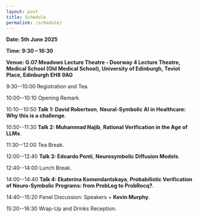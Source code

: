 ```yaml
---
layout: post
title: Schedule
permalink: /schedule/
---
```


**Date: 5th June 2025**

**Time: 9:30 – 16:30**

**Venue: G.07 Meadows Lecture Theatre - Doorway 4 Lecture Theatre, Medical School (Old Medical School), University of Edinburgh, Teviot Place, Edinburgh EH8 9AG**

9:30--10:00 Registration and Tea.

10:00--10:10 Opening Remark.

10:10--10:50 **Talk 1: David Robertson**, **Neural-Symbolic AI in Healthcare: Why this is a challenge**.

10:50--11:30 **Talk 2: Muhammad Najib**, **Rational Verification in the Age of LLMs**.

11:30--12:00 Tea Break.

12:00--12:40 **Talk 3: Edoardo Ponti**, **Neurosymbolic Diffusion Models**.

12:40--14:00 Lunch Break.

14:00--14:40 **Talk 4: Ekaterina Komendantskaya**, **Probabilistic Verification of Neuro-Symbolic Programs: from ProbLog to ProbRocq?**.

14:40--15:20 Panel Discussion: Speakers + **Kevin Murphy**.

15:20--16:30 Wrap-Up and Drinks Reception.


<!--
The Web Conference 2024 homepage for our workshop is [here](https://ed-nesy.github.io/2025/). The following schedule is based on Anywhere on Earth (AoE).

9:00--9:05AM **Opening remark:** Fengxiang He, on-site, "Online advertising in the AI era"

9:05--9:35AM **Invited talk:** Su Lin Blodgett, virtual, "Two Challenges for Equitable Language Technologies"

9:35--10:05AM **Invited talk:** Song Zuo, on-site, "Automation in Online Advertising Markets: Auctions and Efficiency"

10:05-10:35AM **Invited talk:** Maziar Gomrokchi, on-site, "AdCraft: An Advanced Reinforcement Learning Benchmark Environment for Search Engine Marketing Optimization"

10:35--11:05AM **Invited talk:** Rishabh Mehrotra, virtual, "Differential Impact on Stakeholder Outcomes on Multi-stakeholder Platforms"

11:05--11:35AM **Invited talk:** Olivier Jeunen, virtual, "Learning to Value, Bid for, and Auction Online Advertisements"

12:00--12.20PM **Contributed talk:** Yuzhu Chen, virtual, "Enhancing Diffusion Models through Intelligent Time-Stepping Optimization"

If you have any questions, please contact us via email:<br>
[ed-nesy-24-chairs@googlegroups.com](mailto:ed-nesy-24-chairs@googlegroups.com)
-->